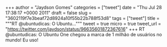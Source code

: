 
+++
author = "Jaydson Gomes"
categories = ["tweet"]
date = "Thu Jul 28 17:38:17 +0000 2011"
draft = false
slug = "3602119f7e3beaf72d8924a10f55b22b788f53d8"
tags = ["tweet"]
title = """RT @ubuntudicas: O Ubuntu..."""
tweet = true
micro = true
tweet_url = "https://twitter.com/jaydson/status/96635601872367616"
+++
RT @ubuntudicas: O Ubuntu One chegou a marca de 1 milhão de usuários no mundo! Eu uso!
